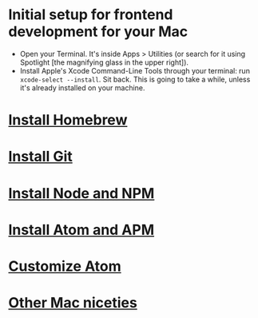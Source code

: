 # Initial setup for frontend development for your Mac

* Open your Terminal. It's inside Apps > Utilities (or search for it using Spotlight [the magnifying glass in the upper right]).
* Install Apple's Xcode Command-Line Tools through your terminal: run `xcode-select --install`. Sit back. This is going to take a while, unless it's already installed on your machine.

# [Install Homebrew](./homebrew.md#homebrew)
  
# [Install Git](./git.md#git)

# [Install Node and NPM](./node.md#node-and-npm)

# [Install Atom and APM](./atom.md#atom-and-apm)

# [Customize Atom](./atom.md#customize-atom)

<!--- # [Install Visual Studio Code](./visual-studio-code.md#visual-studio-code) --->
<!--- # [Customize VS Code](./visual-studio-code.md#customize-vs-code) --->

# [Other Mac niceties](./misc.md#other-mac-niceties)
